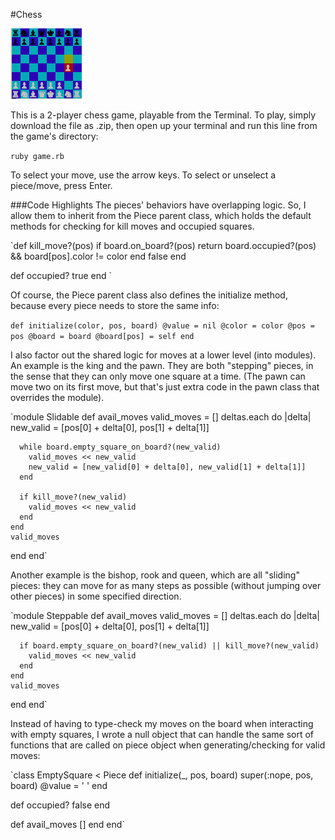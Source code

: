 #Chess

![chess](chess.png)

This is a 2-player chess game, playable from the Terminal. To play, simply
download the file as .zip, then open up your terminal and run this line
from the game's directory:


`ruby game.rb`

To select your move, use the arrow keys. To select or unselect a piece/move, press Enter.

###Code Highlights
The pieces' behaviors have overlapping logic. So, I allow them to inherit
from the Piece parent class, which holds the default methods for checking
for kill moves and occupied squares.

`def kill_move?(pos)
  if board.on_board?(pos)
    return board.occupied?(pos) && board[pos].color != color
  end
  false
end

def occupied?
  true
end
`

Of course, the Piece parent class also defines the initialize method,
because every piece needs to store the same info:

`def initialize(color, pos, board)
  @value = nil
  @color = color
  @pos = pos
  @board = board
  @board[pos] = self
end`

I also factor out the shared logic for moves at a lower level (into modules).
An example is the king and the pawn.
They are both "stepping" pieces, in the sense that they can only move one square at a time.
(The pawn can move two on its first move, but that's just extra code in the pawn
class that overrides the module).

`module Slidable
  def avail_moves
    valid_moves = []
    deltas.each do |delta|
      new_valid = [pos[0] + delta[0], pos[1] + delta[1]]

      while board.empty_square_on_board?(new_valid)
        valid_moves << new_valid
        new_valid = [new_valid[0] + delta[0], new_valid[1] + delta[1]]
      end

      if kill_move?(new_valid)
        valid_moves << new_valid
      end
    end
    valid_moves
  end
end`

Another example is the bishop, rook and queen, which
are all "sliding" pieces: they can move for as many steps as possible (without
jumping over other pieces) in some specified direction.

`module Steppable
  def avail_moves
    valid_moves = []
    deltas.each do |delta|
      new_valid = [pos[0] + delta[0], pos[1] + delta[1]]

      if board.empty_square_on_board?(new_valid) || kill_move?(new_valid)
        valid_moves << new_valid
      end
    end
    valid_moves
  end
end`

Instead of having to type-check my moves on the board when interacting with
empty squares, I wrote a null object that can handle the same sort of
functions that are called on piece object when generating/checking for valid moves:

`class EmptySquare < Piece
  def initialize(_, pos, board)
    super(:nope, pos, board)
    @value = '  '
  end

  def occupied?
    false
  end

  def avail_moves
    []
  end
end`
